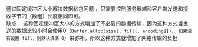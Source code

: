 通过固定缓冲区大小解决数据粘包问题 ，只需要控制服务器端和客户端发送和接收字节的（数组）长度相同即可。   
缺点： 这种固定缓冲区大小的方式增加了不必要的数据传输，因为这种方式当发送的数据比较小时会使用0（`Buffer.alloc(size[, fill[, encoding]])， 如果没有设置 fill，则默认填满 0`）来弥补，所以这种方式就增加了网络传输的负担  